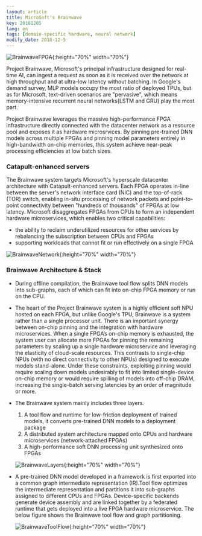 ```yaml
---
layout: article
title: MicroSoft's Brainwave
key: 20181205
lang: en
tags: [domain-specific hardware, neural network]
modify_date: 2018-12-5
---
```


![BrainwaveFPGA](https://blog-1256135234.cos.ap-chengdu.myqcloud.com/Brainwave/Microsoft-FPGA-21-1920x1280-960x540.jpg){:height="70%" width="70%"}

Project Brainwave, Microsoft's principal infrastructure designed for real-time AI, can ingest a request as soon as it is received over the network at high throughput and at ultra-low latency without batching. In Google's demand survey, MLP models occupy the most ratio of deployed TPUs, but as for Microsoft, text-driven scenarios are "pervasive", which means memory-intensive recurrent neural networks(LSTM and GRU) play the most part.

Project Brainwave leverages the massive high-performance FPGA infrastructure directly connected with the datacenter network as a resource pool and exposes it as hardware microsrvices. By pinning pre-trained DNN models across multiple FPGAs and pinning model parameters entirely in high-bandwidth on-chip memories, this system achieve near-peak processing efficiencies at low batch sizes.

### Catapult-enhanced servers
The Brainwave system targets Microsoft's hyperscale datacenter architecture with Catapult-enhanced servers. Each FPGA operates in-line between the server's network interface card (NIC) and the top-of-rack (TOR) switch, enabling in-situ processing of network packets and point-to-point connectivity between "hundreds of thousands" of FPGAs at low latency. Microsoft disaggregates FPGAs from CPUs to form an independent hardware microservices, which enables two critical capabilities:
  * the ability to reclaim underutilized resources for other services by rebalancing the subscription between CPUs and FPGAs
  * supporting workloads that cannot fit or run effectively on a single FPGA

![BrainwaveNetwork](https://blog-1256135234.cos.ap-chengdu.myqcloud.com/Brainwave/Brainwave_Network.PNG){:height="70%" width="70%"}

### Brainwave Architecture & Stack
* During offline compilation, the Brainwave tool flow splits DNN models into sub-graphs, each of which can fit into on-chip FPGA memory or run on the CPU.

* The heart of the Project Brainwave system is a highly efficient soft NPU hosted on each FPGA, but unlike Google's TPU, Brainwave is a system rather than a single processor unit. There is an important synergy between on-chip pinning and the integration with hardware microservices. When a single FPGA’s on-chip memory is exhausted, the system user can allocate more FPGAs for pinning the remaining parameters by scaling up a single hardware microservice and leveraging the elasticity of cloud-scale resources. This contrasts to single-chip NPUs (with no direct connectivity to other NPUs) designed to execute models stand-alone. Under these constraints, exploiting pinning would require scaling down models undesirably to fit into limited single-device on-chip memory or would require spilling of models into off-chip DRAM, increasing the single-batch serving latencies by an order of magnitude or more. 

* The Brainwave system mainly includes three layers.
  1. A tool flow and runtime for low-friction deployment of trained models, it converts pre-trained DNN models to a deployment package
  2. A distributed system architecture mapped onto CPUs and hardware microservices (network-attached FPGAs)
  3. A high-performance soft DNN processing unit synthesized onto FPGAs

  ![BrainwaveLayers](https://blog-1256135234.cos.ap-chengdu.myqcloud.com/Brainwave/Brainwave_Layer.PNG){:height="70%" width="70%"}

* A pre-trained DNN model developed in a framework is first exported into a common graph intermediate representation (IR).Tool flow optimizes the intermediate representation and partitions it into sub-graphs assigned to different CPUs and FPGAs. Device-specific backends generate device assembly and are linked together by a federated runtime that gets deployed into a live FPGA hardware microservice. The below figure shows the Brainwave tool flow and graph partitioning.

  ![BrainwaveToolFlow](https://blog-1256135234.cos.ap-chengdu.myqcloud.com/Brainwave/brainwave_toolchain.PNG){:height="70%" width="70%"}











